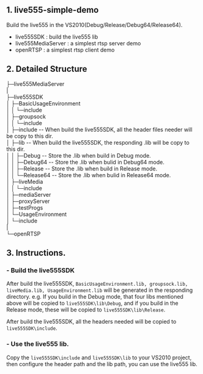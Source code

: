 ## 1. live555-simple-demo
Build the live555 in the VS2010(Debug/Release/Debug64/Release64).
 
- live555SDK : build the live555 lib  
- live555MediaServer : a simplest rtsp server demo   
- openRTSP : a simplest rtsp client demo 

## 2. Detailed Structure
├─live555MediaServer  
|  
├─live555SDK  
│  ├─BasicUsageEnvironment  
│  │  └─include  
│  ├─groupsock  
│  │  └─include  
│  ├─include                  -- When build the live555SDK, all the header files needer will be copy to this dir.  
│  ├─lib                      -- When build the live555SDK, the responding .lib will be copy to this dir.   
│  │  ├─Debug                 -- Store the .lib when build in Debug mode.  
│  │  ├─Debug64               -- Store the .lib when bulid in Debug64 mode.  
│  │  ├─Release               -- Store the .lib when build in Release mode.  
│  │  └─Release64             -- Store the .lib when bulid in Release64 mode.  
│  ├─liveMedia  
│  │  └─include  
│  ├─mediaServer  
│  ├─proxyServer  
│  ├─testProgs  
│  └─UsageEnvironment  
│      └─include  
|  
└─openRTSP  
## 3. Instructions.
###  - Build the live555SDK
After build the live555SDK, `BasicUsageEnvironment.lib, groupsock.lib, liveMedia.lib, UsageEnvironment.lib` will be generated in the responding directory. e.g. If you build in the Debug mode, that four libs mentioned above will be copied to `live555SDK\lib\Debug`, and if you build in the Release mode, these will be copied to `live555SDK\lib\Release`.

After build the live555SDK, all the headers needed will be copied to `live555SDK\include`.
### - Use the live555 lib.
Copy the `live555SDK\include` and `live555SDK\lib` to your VS2010 project, then configure the header path and the lib path, you can use the live555 lib.


